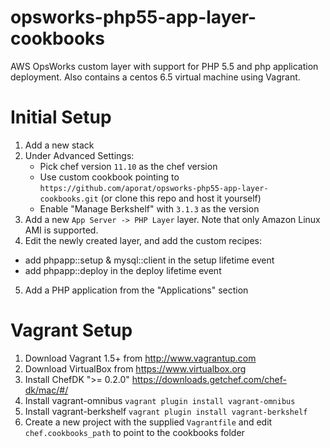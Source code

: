 opsworks-php55-app-layer-cookbooks
==================================

AWS OpsWorks custom layer with support for PHP 5.5 and php application deployment. Also contains a centos 6.5 virtual machine using Vagrant.

Initial Setup
=============
1. Add a new stack
2. Under Advanced Settings:
   - Pick chef version `11.10` as the chef version
   - Use custom cookbook pointing to `https://github.com/aporat/opsworks-php55-app-layer-cookbooks.git` (or clone this repo and host it yourself)
   - Enable "Manage Berkshelf" with `3.1.3` as the version
3. Add a new `App Server -> PHP Layer` layer. Note that only Amazon Linux AMI is supported. 
4. Edit the newly created layer, and add the custom recipes:
  * add phpapp::setup & mysql::client in the setup lifetime event
  * add phpapp::deploy in the deploy lifetime event
5. Add a PHP application from the "Applications" section


Vagrant Setup
=============
1. Download Vagrant 1.5+ from http://www.vagrantup.com
2. Download VirtualBox from https://www.virtualbox.org
3. Install ChefDK ">= 0.2.0" https://downloads.getchef.com/chef-dk/mac/#/
3. Install vagrant-omnibus `vagrant plugin install vagrant-omnibus`
4. Install vagrant-berkshelf `vagrant plugin install vagrant-berkshelf`
4. Create a new project with the supplied `Vagrantfile` and edit `chef.cookbooks_path` to point to the cookbooks folder
